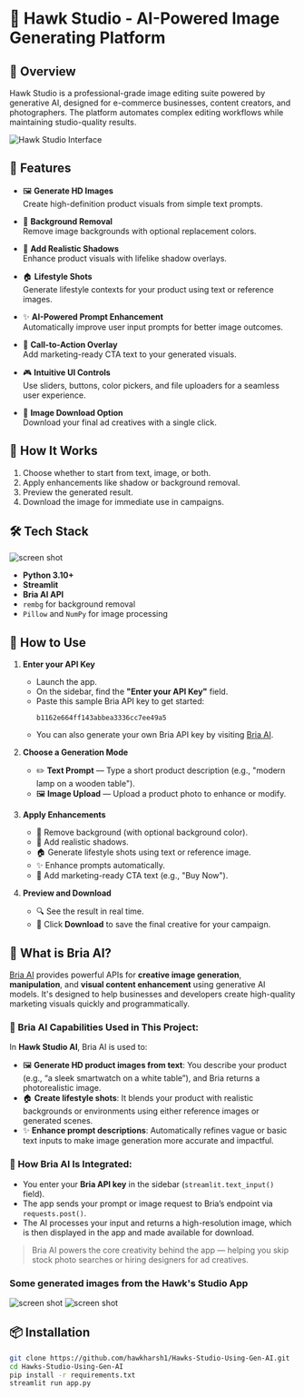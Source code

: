 # 🦅 Hawk Studio - AI-Powered Image Generating Platform

## 🌟 Overview
Hawk Studio is a professional-grade image editing suite powered by generative AI, designed for e-commerce businesses, content creators, and photographers. The platform automates complex editing workflows while maintaining studio-quality results.

![Hawk Studio Interface](https://github.com/hawkharsh1/Hawks-Studio-Using-Generative-AI/blob/main/image.png)


## 🌟 Features

- 🖼️ **Generate HD Images**  
  Create high-definition product visuals from simple text prompts.

- 🎯 **Background Removal**  
  Remove image backgrounds with optional replacement colors.

- 🌅 **Add Realistic Shadows**  
  Enhance product visuals with lifelike shadow overlays.

- 🏠 **Lifestyle Shots**  
  Generate lifestyle contexts for your product using text or reference images.

- ✨ **AI-Powered Prompt Enhancement**  
  Automatically improve user input prompts for better image outcomes.

- 📝 **Call-to-Action Overlay**  
  Add marketing-ready CTA text to your generated visuals.

- 🎮 **Intuitive UI Controls**  
  Use sliders, buttons, color pickers, and file uploaders for a seamless user experience.

- 💾 **Image Download Option**  
  Download your final ad creatives with a single click.

## 🚀 How It Works

1. Choose whether to start from text, image, or both.
2. Apply enhancements like shadow or background removal.
3. Preview the generated result.
4. Download the image for immediate use in campaigns.

## 🛠️ Tech Stack
![screen shot](https://github.com/hawkharsh1/Hawks-Studio-Using-Generative-AI/blob/main/Techstack.png)

- **Python 3.10+**
- **Streamlit**
- **Bria AI API**
- `rembg` for background removal
- `Pillow` and `NumPy` for image processing

## 🧪 How to Use

1. **Enter your API Key**
   - Launch the app.
   - On the sidebar, find the **"Enter your API Key"** field.
   - Paste this sample Bria API key to get started:
     ```
     b1162e664ff143abbea3336cc7ee49a5
     ```
   - You can also generate your own Bria API key by visiting [Bria AI](https://bria.ai).

2. **Choose a Generation Mode**
   - ✏️ **Text Prompt** — Type a short product description (e.g., "modern lamp on a wooden table").
   - 🖼️ **Image Upload** — Upload a product photo to enhance or modify.

3. **Apply Enhancements**
   - 🎯 Remove background (with optional background color).
   - 🌅 Add realistic shadows.
   - 🏠 Generate lifestyle shots using text or reference image.
   - ✨ Enhance prompts automatically.
   - 📝 Add marketing-ready CTA text (e.g., "Buy Now").

4. **Preview and Download**
   - 🔍 See the result in real time.
   - 💾 Click **Download** to save the final creative for your campaign.

## 🧠 What is Bria AI?

[Bria AI](https://bria.ai) provides powerful APIs for **creative image generation**, **manipulation**, and **visual content enhancement** using generative AI models. It's designed to help businesses and developers create high-quality marketing visuals quickly and programmatically.

### 🔗 Bria AI Capabilities Used in This Project:

In **Hawk Studio AI**, Bria AI is used to:

- 🖼️ **Generate HD product images from text**: You describe your product (e.g., “a sleek smartwatch on a white table”), and Bria returns a photorealistic image.
- 🏠 **Create lifestyle shots**: It blends your product with realistic backgrounds or environments using either reference images or generated scenes.
- ✨ **Enhance prompt descriptions**: Automatically refines vague or basic text inputs to make image generation more accurate and impactful.

### 🔐 How Bria AI Is Integrated:

- You enter your **Bria API key** in the sidebar (`streamlit.text_input()` field).
- The app sends your prompt or image request to Bria’s endpoint via `requests.post()`.
- The AI processes your input and returns a high-resolution image, which is then displayed in the app and made available for download.

> Bria AI powers the core creativity behind the app — helping you skip stock photo searches or hiring designers for ad creatives.

### Some generated images from the Hawk's Studio App
![screen shot](https://github.com/hawkharsh1/Hawks-Studio-Using-Generative-AI/blob/main/seed_1361310814.png)
![screen shot](https://github.com/hawkharsh1/Hawks-Studio-Using-Generative-AI/blob/main/Techstack.png)

 
## 📦 Installation

```bash
git clone https://github.com/hawkharsh1/Hawks-Studio-Using-Gen-AI.git
cd Hawks-Studio-Using-Gen-AI
pip install -r requirements.txt
streamlit run app.py

